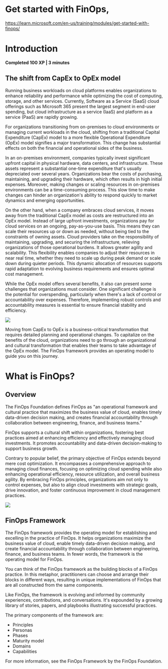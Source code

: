 


# Get started with FinOps,
  https://learn.microsoft.com/en-us/training/modules/get-started-with-finops/


 # Introduction
**Completed 100 XP | 3 minutes**

## The shift from CapEx to OpEx model

Running business workloads on cloud platforms enables organizations to enhance reliability and performance while optimizing the cost of computing, storage, and other services. Currently, Software as a Service (SaaS) cloud offerings such as Microsoft 365 present the largest segment in end-user spending, but cloud infrastructure as a service (IaaS) and platform as a service (PaaS) are rapidly growing.

For organizations transitioning from on-premises to cloud environments or managing current workloads in the cloud, shifting from a traditional Capital Expenditure (CapEx) model to a more flexible Operational Expenditure (OpEx) model signifies a major transformation. This change has substantial effects on both the financial and operational sides of the business.

In an on-premises environment, companies typically invest significant upfront capital in physical hardware, data centers, and infrastructure. These assets represent a substantial one-time expenditure that's usually depreciated over several years. Organizations bear the costs of purchasing, maintaining, and upgrading their hardware, which often results in high initial expenses. Moreover, making changes or scaling resources in on-premises environments can be a time-consuming process. This slow time to make changes can hinder an organization's ability to respond quickly to market dynamics and emerging opportunities.

On the other hand, when a company embraces cloud services, it moves away from the traditional CapEx model as costs are restructured into an OpEx model. Instead of large upfront investments, organizations pay for cloud services on an ongoing, pay-as-you-use basis. This means they can scale their resources up or down as needed, without being tied to the constraints of owning assets. Cloud providers take on the responsibility of maintaining, upgrading, and securing the infrastructure, relieving organizations of those operational burdens. It allows greater agility and scalability. This flexibility enables companies to adjust their resources in near real time, whether they need to scale up during peak demand or scale down during quieter periods. This dynamic allocation of resources supports rapid adaptation to evolving business requirements and ensures optimal cost management.

While the OpEx model offers several benefits, it also can present some challenges that organizations must consider. One significant challenge is the potential for overspending, particularly when there's a lack of control or accountability over expenses. Therefore, implementing robust controls and accountability measures is essential to ensure financial stability and efficiency.


![](https://learn.microsoft.com/en-us/training/modules/get-started-with-finops/media/1-shift-from-capex-to-opex-small.png)

Moving from CapEx to OpEx is a business-critical transformation that requires detailed planning and operational changes. To capitalize on the benefits of the cloud, organizations need to go through an organizational and cultural transformation that enables their teams to take advantage of the OpEx model. The FinOps framework provides an operating model to guide you on this journey.


# What is FinOps?

## Overview

The FinOps Foundation defines FinOps as "an operational framework and cultural practice that maximizes the business value of cloud, enables timely data-driven decision making, and creates financial accountability through collaboration between engineering, finance, and business teams."

FinOps supports a cultural shift within organizations, fostering best practices aimed at enhancing efficiency and effectively managing cloud investments. It promotes accountability and data-driven decision-making to support business growth.

Contrary to popular belief, the primary objective of FinOps extends beyond mere cost optimization. It encompasses a comprehensive approach to managing cloud finances, focusing on optimizing cloud spending while also enhancing operational efficiency, resource utilization, and overall business agility. By embracing FinOps principles, organizations aim not only to control expenses, but also to align cloud investments with strategic goals, drive innovation, and foster continuous improvement in cloud management practices.


![](https://learn.microsoft.com/en-us/training/modules/get-started-with-finops/media/2-primary-objective-of-finops-small.png)


## FinOps Framework

The FinOps framework provides the operating model for establishing and excelling in the practice of FinOps. It helps organizations maximize the business value of cloud, enable timely data-driven decision making, and create financial accountability through collaboration between engineering, finance, and business teams. In fewer words, the framework is the operating model for FinOps.

You can think of the FinOps framework as the building blocks of a FinOps practice. In this metaphor, practitioners can choose and arrange their blocks in different ways, resulting in unique implementations of FinOps that are all constructed from the same components.

Like FinOps, the framework is evolving and informed by community experiences, contributions, and conversations. It's expounded by a growing library of stories, papers, and playbooks illustrating successful practices.

The primary components of the framework are:
- Principles
- Personas
- Phases
- Maturity model
- Domains
- Capabilities

For more information, see the FinOps Framework by the FinOps Foundation.
